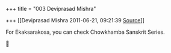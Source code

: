 +++
title = "003 Deviprasad Mishra"

+++
[[Deviprasad Mishra	2011-06-21, 09:21:39 [Source](https://groups.google.com/g/bvparishat/c/SrUGDOCK6HA)]]



For Ekaksarakosa, you can check Chowkhamba Sanskrit Series.



